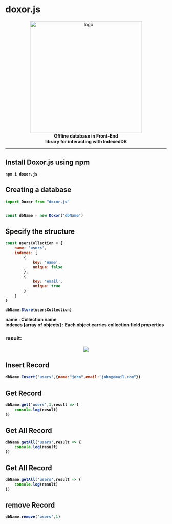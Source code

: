 # doxor.js
<p align="center">
  <img src="https://i.ibb.co/TgBQ8TR/doxor.png" width="350" alt="logo"/>
  <br/> 
    <b>Offline database in Front-End <br/> library for interacting with IndexedDB<b/>

</p>
<hr/>

## Install Doxor.js using npm

```
npm i doxor.js
```

## Creating a database

```javascript
import Doxor from "doxor.js"


const dbName = new Doxor('dbName')
```

## Specify the structure

```javascript
const usersCollection = {
    name: 'users',
    indexes: [
        {
            key: 'name',
            unique: false
        },
        {
            key: 'email',
            unique: true
        }
    ]
}

dbName.Store(usersCollection)
```

<p>
<b>name :</b> Collection name<br/>
<b>indexes [array of objects] :</b> Each object carries collection field properties<br/>

</p>

### result:
<p align="center">
<img src="https://i.ibb.co/wWzm8LH/Screen-Shot-2022-07-18-at-11-27-18-PM.png"/>
</p>

## Insert Record

```javascript
dbName.Insert('users',{name:"john",email:"john@email.com"})
```

## Get Record

```javascript
dbName.get('users',1,result => {
    console.log(result)
})
```

## Get All Record

```javascript
dbName.getAll('users',result => {
    console.log(result)
})
```

## Get All Record

```javascript
dbName.getAll('users',result => {
    console.log(result)
})
```

## remove Record

```javascript
dbName.remove('users',1)
```



